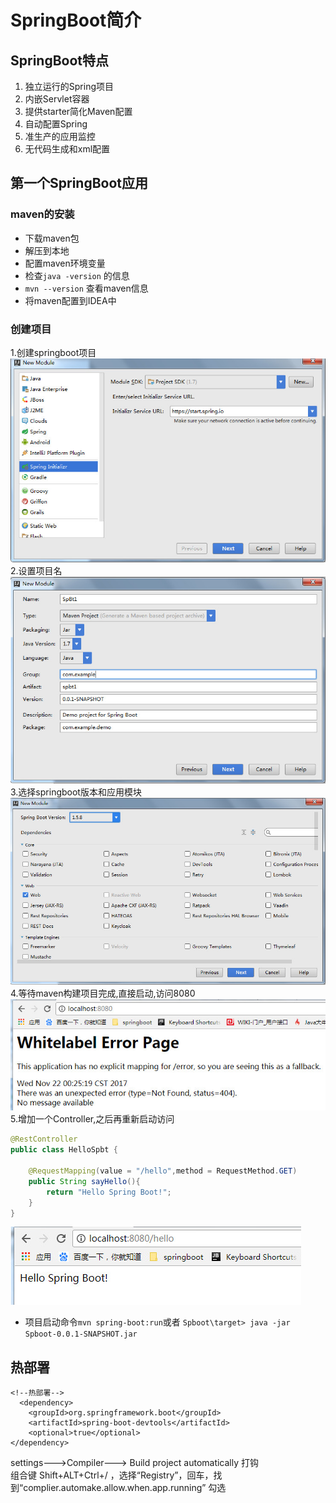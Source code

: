 
# SpringBoot简介

## SpringBoot特点

1. 独立运行的Spring项目
2. 内嵌Servlet容器
3. 提供starter简化Maven配置
4. 自动配置Spring 
5. 准生产的应用监控 
6. 无代码生成和xml配置

## 第一个SpringBoot应用

### maven的安装
* 下载maven包
* 解压到本地
* 配置maven环境变量
* 检查`java -version` 的信息
* `mvn --version` 查看maven信息
* 将maven配置到IDEA中

### 创建项目
1.创建springboot项目    
![1.1](https://github.com/Letitmiss/SpringX-learning/blob/master/img/spboot1.1.jpg)   
2.设置项目名    
![1.2](https://github.com/Letitmiss/SpringX-learning/blob/master/img/spbt1.2.jpg)   
3.选择springboot版本和应用模块   
![1.3](https://github.com/Letitmiss/SpringX-learning/blob/master/img/spbt1.3.jpg)     
4.等待maven构建项目完成,直接启动,访问8080
![1.4](https://github.com/Letitmiss/SpringX-learning/blob/master/img/spbt1.4.jpg)   
5.增加一个Controller,之后再重新启动访问
```java
@RestController
public class HelloSpbt {

    @RequestMapping(value = "/hello",method = RequestMethod.GET)
    public String sayHello(){
        return "Hello Spring Boot!";
    }
}
```
![1.5](https://github.com/Letitmiss/SpringX-learning/blob/master/img/spbt1.5.jpg)   

* 项目启动命令`mvn spring-boot:run`或者 `Spboot\target> java -jar Spboot-0.0.1-SNAPSHOT.jar`


## 热部署

```
<!--热部署-->
  <dependency>
    <groupId>org.springframework.boot</groupId>
    <artifactId>spring-boot-devtools</artifactId>
    <optional>true</optional>
</dependency>
```

settings--->Compiler---> Build project automatically 打钩     
组合键 Shift+ALT+Ctrl+/ ，选择“Registry”，回车，找到“complier.automake.allow.when.app.running”  勾选





